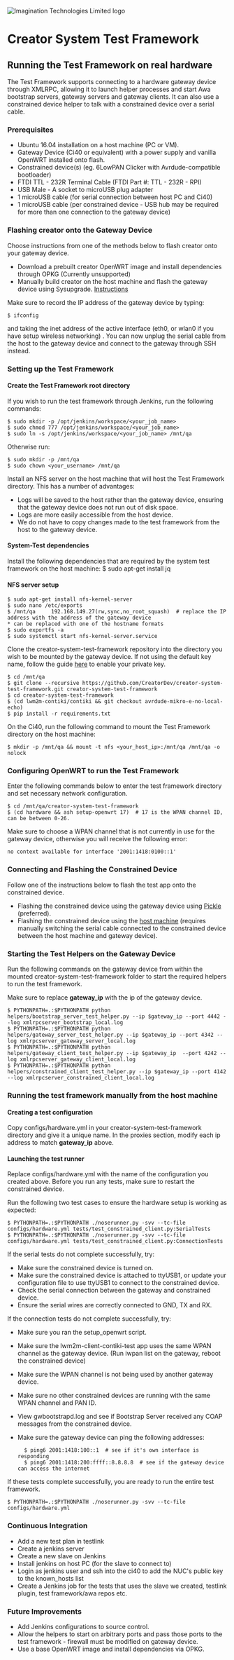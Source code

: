 ![Imagination Technologies Limited logo](../images/img.png)

# Creator System Test Framework

## Running the Test Framework on real hardware

The Test Framework supports connecting to a hardware gateway device through XMLRPC, allowing it to launch helper processes
and start Awa bootstrap servers, gateway servers and gateway clients. It can also use a constrained device helper to talk
with a constrained device over a serial cable.

### Prerequisites

* Ubuntu 16.04 installation on a host machine (PC or VM).
* Gateway Device (Ci40 or equivalent) with a power supply and vanilla OpenWRT installed onto flash.
* Constrained device(s) (eg. 6LowPAN Clicker with Avrdude-compatible bootloader)
* FTDI TTL - 232R Terminal Cable (FTDI Part #: TTL - 232R - RPI)
* USB Male - A socket to microUSB plug adapter
* 1 microUSB cable (for serial connection between host PC and Ci40)
* 1 microUSB cable (per constrained device - USB hub may be required for more than one connection to the gateway device)

### Flashing creator onto the Gateway Device

Choose instructions from one of the methods below to flash creator onto your gateway device.

* Download a prebuilt creator OpenWRT image and install dependencies through OPKG (Currently unsupported)
* Manually build creator on the host machine and flash the gateway device using Sysupgrade. [Instructions](doc/hardware/manually_building_creator.md)

Make sure to record the IP address of the gateway device by typing:

    $ ifconfig

and taking the inet address of the active interface (eth0, or wlan0 if you have setup wireless networking)
. You can now unplug the serial cable from the host to the gateway device and connect to the gateway through SSH instead.

### Setting up the Test Framework

#### Create the Test Framework root directory

If you wish to run the test framework through Jenkins, run the following commands:

    $ sudo mkdir -p /opt/jenkins/workspace/<your_job_name>
    $ sudo chmod 777 /opt/jenkins/workspace/<your_job_name>
    $ sudo ln -s /opt/jenkins/workspace/<your_job_name> /mnt/qa

Otherwise run:

    $ sudo mkdir -p /mnt/qa
    $ sudo chown <your_username> /mnt/qa

Install an NFS server on the host machine that will host the Test Framework directory. This has a number of advantages:

* Logs will be saved to the host rather than the gateway device, ensuring that the gateway device does not run out of
  disk space.
* Logs are more easily accessible from the host device.
* We do not have to copy changes made to the test framework from the host to the gateway device.

#### System-Test dependencies

Install the following dependencies that are required by the system test framework on the host machine:
    $ sudo apt-get install jq

#### NFS server setup

    $ sudo apt-get install nfs-kernel-server
    $ sudo nano /etc/exports
    $ /mnt/qa     192.168.149.27(rw,sync,no_root_squash)  # replace the IP address with the address of the gateway device
    * can be replaced with one of the hostname formats
    $ sudo exportfs -a
    $ sudo systemctl start nfs-kernel-server.service

Clone the creator-system-test-framework repository into the directory you wish to be mounted by the gateway device.
If not using the default key name, follow the guide [here](http://stackoverflow.com/questions/4565700/specify-private-ssh-key-to-use-when-executing-shell-command-with-or-without-ruby/11251797#11251797)
to enable your private key.

    $ cd /mnt/qa
    $ git clone --recursive https://github.com/CreatorDev/creator-system-test-framework.git creator-system-test-framework
    $ cd creator-system-test-framework
    $ (cd lwm2m-contiki/contiki && git checkout avrdude-mikro-e-no-local-echo)
    $ pip install -r requirements.txt

On the Ci40, run the following command to mount the Test Framework directory on the host machine:

    $ mkdir -p /mnt/qa && mount -t nfs <your_host_ip>:/mnt/qa /mnt/qa -o nolock

### Configuring OpenWRT to run the Test Framework

Enter the following commands below to enter the test framework directory and set necessary network configuration.

    $ cd /mnt/qa/creator-system-test-framework
    $ (cd hardware && ash setup-openwrt 17)  # 17 is the WPAN channel ID, can be between 0-26.

Make sure to choose a WPAN channel that is not currently in use for the gateway device, otherwise you will receive the
following error:

`no context available for interface '2001:1418:0100::1'`

### Connecting and Flashing the Constrained Device

Follow one of the instructions below to flash the test app onto the constrained device.

* Flashing the constrained device using the gateway device using
  [Pickle](doc/hardware/flashing_constrained_device_from_gateway.md) (preferred).
* Flashing the constrained device using the [host machine](doc/hardware/flashing_constrained_device_from_host.md)
  (requires manually switching the serial cable connected to the constrained device between the host machine and
  gateway device).

### Starting the Test Helpers on the Gateway Device

Run the following commands on the gateway device from within the mounted creator-system-test-framework folder to start
the required helpers to run the test framework.

Make sure to replace **gateway_ip** with the ip of the gateway device.

    $ PYTHONPATH=.:$PYTHONPATH python helpers/bootstrap_server_test_helper.py --ip $gateway_ip --port 4442 --log xmlrpcserver_bootstrap_local.log
    $ PYTHONPATH=.:$PYTHONPATH python helpers/gateway_server_test_helper.py --ip $gateway_ip --port 4342 --log xmlrpcserver_gateway_server_local.log
    $ PYTHONPATH=.:$PYTHONPATH python helpers/gateway_client_test_helper.py --ip $gateway_ip  --port 4242 --log xmlrpcserver_gateway_client_local.log
    $ PYTHONPATH=.:$PYTHONPATH python helpers/constrained_client_test_helper.py --ip $gateway_ip --port 4142 --log xmlrpcserver_constrained_client_local.log

### Running the test framework manually from the host machine

#### Creating a test configuration

Copy configs/hardware.yml in your creator-system-test-framework directory and give it a unique name. In the proxies
section, modify each ip address to match **gateway_ip** above.

#### Launching the test runner

Replace configs/hardware.yml with the name of the configuration you created above. Before you run any tests, make sure
to restart the constrained device.

Run the following two test cases to ensure the hardware setup is working as expected:

    $ PYTHONPATH=.:$PYTHONPATH ./noserunner.py -svv --tc-file configs/hardware.yml tests/test_constrained_client.py:SerialTests
    $ PYTHONPATH=.:$PYTHONPATH ./noserunner.py -svv --tc-file configs/hardware.yml tests/test_constrained_client.py:ConnectionTests

If the serial tests do not complete successfully, try:

* Make sure the constrained device is turned on.
* Make sure the constrained device is attached to ttyUSB1, or update your configuration file to use ttyUSB1 to connect
  to the constrained device.
* Check the serial connection between the gateway and constrained device.
* Ensure the serial wires are correctly connected to GND, TX and RX.

If the connection tests do not complete successfully, try:

* Make sure you ran the setup_openwrt script.
* Make sure the lwm2m-client-contiki-test app uses the same WPAN channel as the gateway device. (Run iwpan list on the
  gateway, reboot the constrained device)
* Make sure the WPAN channel is not being used by another gateway device.
* Make sure no other constrained devices are running with the same WPAN channel and PAN ID.
* View gwbootstrapd.log and see if Bootstrap Server received any COAP messages from the constrained device.
* Make sure the gateway device can ping the following addresses:

        $ ping6 2001:1418:100::1  # see if it's own interface is responding
        $ ping6 2001:1418:200:ffff::8.8.8.8  # see if the gateway device can access the internet

If these tests complete successfully, you are ready to run the entire test framework.

    $ PYTHONPATH=.:$PYTHONPATH ./noserunner.py -svv --tc-file configs/hardware.yml

### Continuous Integration

* Add a new test plan in testlink
* Create a jenkins server
* Create a new slave on Jenkins
* Install jenkins on host PC (for the slave to connect to)
* Login as jenkins user and ssh into the ci40 to add the NUC's public key to the known_hosts list
* Create a Jenkins job for the tests that uses the slave we created, testlink plugin, test framework/awa repos etc.

### Future Improvements

* Add Jenkins configurations to source control.
* Allow the helpers to start on arbitrary ports and pass those ports to the test framework -
  firewall must be modified on gateway device.
* Use a base OpenWRT image and install dependencies via OPKG.
